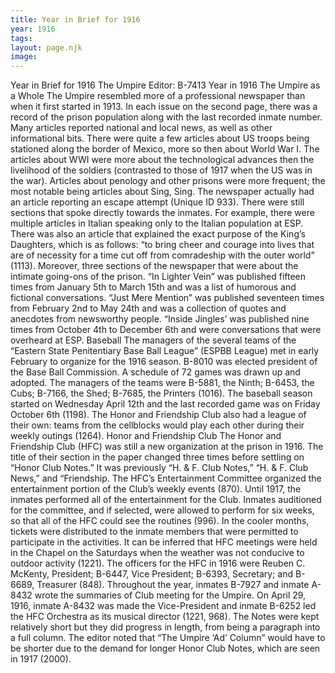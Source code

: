 ```yaml
---
title: Year in Brief for 1916
year: 1916
tags:
layout: page.njk
image:
---
```

Year in Brief for 1916      The Umpire   Editor: B-7413   Year in 1916      The Umpire as a Whole   The Umpire resembled more of a professional newspaper than when it first started in 1913. In each issue on the second page, there was a record of the prison population along with the last recorded inmate number. Many articles reported national and local news, as well as other informational bits. There were quite a few articles about US troops being stationed along the border of Mexico, more so then about World War I. The articles about WWI were more about the technological advances then the livelihood of the soldiers (contrasted to those of 1917 when the US was in the war). Articles about penology and other prisons were more frequent; the most notable being articles about Sing, Sing. The newspaper actually had an article reporting an escape attempt (Unique ID 933). There were still sections that spoke directly towards the inmates. For example, there were multiple articles in Italian speaking only to the Italian population at ESP. There was also an article that explained the exact purpose of the King’s Daughters, which is as follows: “to bring cheer and courage into lives that are of necessity for a time cut off from comradeship with the outer world” (1113). Moreover, three sections of the newspaper that were about the intimate going-ons of the prison. “In Lighter Vein” was published fifteen times from January 5th to March 15th and was a list of humorous and fictional conversations. “Just Mere Mention” was published seventeen times from February 2nd to May 24th and was a collection of quotes and anecdotes from newsworthy people. “Inside Jingles’ was published nine times from October 4th to December 6th and were conversations that were overheard at ESP.         Baseball   The managers of the several teams of the “Eastern State Penitentiary Base Ball League” (ESPBB League) met in early February to organize for the 1916 season. B-8010 was elected president of the Base Ball Commission. A schedule of 72 games was drawn up and adopted. The managers of the teams were B-5881, the Ninth; B-6453, the Cubs; B-7166, the Shed; B-7685, the Printers (1016). The baseball season started on Wednesday April 12th and the last recorded game was on Friday October 6th (1198). The Honor and Friendship Club also had a league of their own: teams from the cellblocks would play each other during their weekly outings (1264).      Honor and Friendship Club   The Honor and Friendship Club (HFC) was still a new organization at the prison in 1916. The title of their section in the paper changed three times before settling on “Honor Club Notes.” It was previously “H. & F. Club Notes,” “H. & F. Club News,” and “Friendship. The HFC’s Entertainment Committee organized the entertainment portion of the Club’s weekly events (870). Until 1917, the inmates performed all of the entertainment for the Club. Inmates auditioned for the committee, and if selected, were allowed to perform for six weeks, so that all of the HFC could see the routines (996). In the cooler months, tickets were distributed to the inmate members that were permitted to participate in the activities. It can be inferred that HFC meetings were held in the Chapel on the Saturdays when the weather was not conducive to outdoor activity (1221).    The officers for the HFC in 1916 were Reuben C. McKenty, President; B-6447, Vice President; B-6393, Secretary; and B-6689, Treasurer (848). Throughout the year, inmates B-7927 and inmate A-8432 wrote the summaries of Club meeting for the Umpire. On April 29, 1916, inmate A-8432 was made the Vice-President and inmate B-6252 led the HFC Orchestra as its musical director (1221, 968). The Notes were kept relatively short but they did progress in length, from being a paragraph into a full column. The editor noted that “The Umpire ‘Ad’ Column” would have to be shorter due to the demand for longer Honor Club Notes, which are seen in 1917 (2000).   


